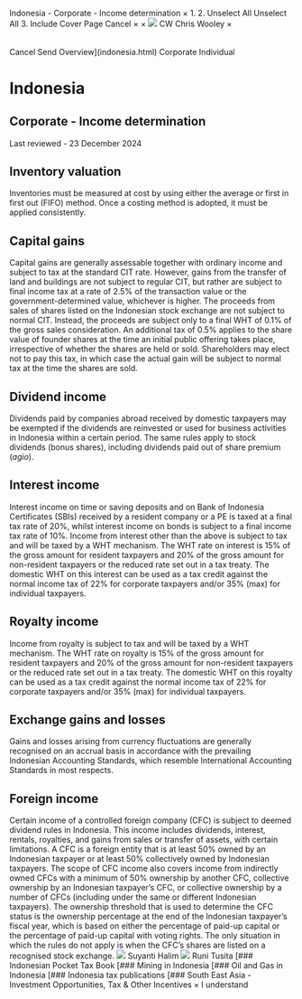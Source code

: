 Indonesia - Corporate - Income determination
×
1.
2.
Unselect All
Unselect All
3.
Include Cover Page
Cancel
×
×
![](-/media/world-wide-tax-summaries/attachments/global---chris-wooley.ashx%3Frev=ac5e5f3223b34096b1afc2a6009c7320&revision=ac5e5f32-23b3-4096-b1af-c2a6009c7320&hash=859B7ADC84DC2CBEC9760E9E6EE7DE6D0A8BFCDF)
CW
Chris Wooley
×
######
Cancel
Send
Overview](indonesia.html)
Corporate
Individual
# Indonesia
## Corporate - Income determination
Last reviewed - 23 December 2024
## Inventory valuation
Inventories must be measured at cost by using either the average or first in first out (FIFO) method. Once a costing method is adopted, it must be applied consistently.
## Capital gains
Capital gains are generally assessable together with ordinary income and subject to tax at the standard CIT rate. However, gains from the transfer of land and buildings are not subject to regular CIT, but rather are subject to final income tax at a rate of 2.5% of the transaction value or the government-determined value, whichever is higher.
The proceeds from sales of shares listed on the Indonesian stock exchange are not subject to normal CIT. Instead, the proceeds are subject only to a final WHT of 0.1% of the gross sales consideration. An additional tax of 0.5% applies to the share value of founder shares at the time an initial public offering takes place, irrespective of whether the shares are held or sold. Shareholders may elect not to pay this tax, in which case the actual gain will be subject to normal tax at the time the shares are sold.
## Dividend income
Dividends paid by companies abroad received by domestic taxpayers may be exempted if the dividends are reinvested or used for business activities in Indonesia within a certain period.
The same rules apply to stock dividends (bonus shares), including dividends paid out of share premium (*agio*).
## Interest income
Interest income on time or saving deposits and on Bank of Indonesia Certificates (SBIs) received by a resident company or a PE is taxed at a final tax rate of 20%, whilst interest income on bonds is subject to a final income tax rate of 10%.
Income from interest other than the above is subject to tax and will be taxed by a WHT mechanism. The WHT rate on interest is 15% of the gross amount for resident taxpayers and 20% of the gross amount for non-resident taxpayers or the reduced rate set out in a tax treaty. The domestic WHT on this interest can be used as a tax credit against the normal income tax of 22% for corporate taxpayers and/or 35% (max) for individual taxpayers.
## Royalty income
Income from royalty is subject to tax and will be taxed by a WHT mechanism. The WHT rate on royalty is 15% of the gross amount for resident taxpayers and 20% of the gross amount for non-resident taxpayers or the reduced rate set out in a tax treaty. The domestic WHT on this royalty can be used as a tax credit against the normal income tax of 22% for corporate taxpayers and/or 35% (max) for individual taxpayers.
## Exchange gains and losses
Gains and losses arising from currency fluctuations are generally recognised on an accrual basis in accordance with the prevailing Indonesian Accounting Standards, which resemble International Accounting Standards in most respects.
## Foreign income
Certain income of a controlled foreign company (CFC) is subject to deemed dividend rules in Indonesia. This income includes dividends, interest, rentals, royalties, and gains from sales or transfer of assets, with certain limitations. A CFC is a foreign entity that is at least 50% owned by an Indonesian taxpayer or at least 50% collectively owned by Indonesian taxpayers. The scope of CFC income also covers income from indirectly owned CFCs with a minimum of 50% ownership by another CFC, collective ownership by an Indonesian taxpayer’s CFC, or collective ownership by a number of CFCs (including under the same or different Indonesian taxpayers).
The ownership threshold that is used to determine the CFC status is the ownership percentage at the end of the Indonesian taxpayer’s fiscal year, which is based on either the percentage of paid-up capital or the percentage of paid-up capital with voting rights. The only situation in which the rules do not apply is when the CFC’s shares are listed on a recognised stock exchange.
![](-/media/world-wide-tax-summaries/indonesiasuyanti-halimindonesia--suyanti-halimjpg20200713131633974.ashx%3Frev=b0a593dfb07142e1951678fbc6ecb14a&revision=b0a593df-b071-42e1-9516-78fbc6ecb14a&hash=B009C15C5981717FDF5596D0098EBAB55DA3CB3B)
Suyanti Halim
![](-/media/world-wide-tax-summaries/indonesiaruni-tusitaindonesia--runi-tusitajpg20200713131730880.ashx%3Frev=ebaf430602b843e5a9f4ac347a9fea78&revision=ebaf4306-02b8-43e5-a9f4-ac347a9fea78&hash=A02AA8C2160A31C092210CCF8BF6515BD097FE6C)
Runi Tusita
[### Indonesian Pocket Tax Book
[### Mining in Indonesia
[### Oil and Gas in Indonesia
[### Indonesia tax publications
[### South East Asia - Investment Opportunities, Tax & Other Incentives
×
I understand